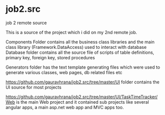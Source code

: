 # job2.src
job 2 remote source

This is a source of the project which i did on my 2nd remote job.

Components Folder contains all the business class libraries and the main class library (Framework.DataAccess) used to interact with database
Database folder contains all the source file of scripts of table definitions, primary key, foreign key, stored procedures

Generators folder has the text template generating files which were used to generate various classes, web pages, db related files etc

https://github.com/gauravhrana/job2.src/tree/master/UI folder contains the UI source for most projects

https://github.com/gauravhrana/job2.src/tree/master/UI/TaskTimeTracker/Web is the main Web project and it contained sub projects like 
several angular apps, a main asp.net web app and MVC apps too.


